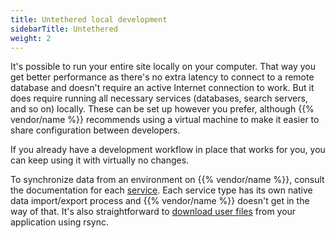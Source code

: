 ```yaml
---
title: Untethered local development
sidebarTitle: Untethered
weight: 2
---
```


It's possible to run your entire site locally on your computer.
That way you get better performance as there's no extra latency to connect to a remote database and doesn't require an active Internet connection to work.
But it does require running all necessary services (databases, search servers, and so on) locally.
These can be set up however you prefer, although {{% vendor/name %}} recommends using a virtual machine to make it easier to share configuration between developers.

If you already have a development workflow in place that works for you, you can keep using it with virtually no changes.

To synchronize data from an environment on {{% vendor/name %}}, consult the documentation for each [service](../../add-services/_index.md).
Each service type has its own native data import/export process and {{% vendor/name %}} doesn't get in the way of that.
It's also straightforward to [download user files](/learn/tutorials/exporting.md) from your application using rsync.
